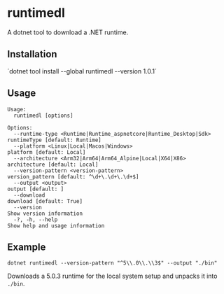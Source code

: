 # runtimedl

A dotnet tool to download a .NET runtime.

## Installation

´dotnet tool install --global runtimedl --version 1.0.1´

## Usage

```
Usage:
  runtimedl [options]

Options:
  --runtime-type <Runtime|Runtime_aspnetcore|Runtime_Desktop|Sdk>    runtimeType [default: Runtime]
  --platform <Linux|Local|Macos|Windows>                             platform [default: Local]
  --architecture <Arm32|Arm64|Arm64_Alpine|Local|X64|X86>            architecture [default: Local]
  --version-pattern <version-pattern>                                version_pattern [default: ^\d+\.\d+\.\d+$]
  --output <output>                                                  output [default: ]
  --download                                                         download [default: True]
  --version                                                          Show version information
  -?, -h, --help                                                     Show help and usage information
```

## Example

`dotnet runtimedl --version-pattern "^5\\.0\\.\\3$" --output "./bin"`

Downloads a 5.0.3 runtime for the local system setup and unpacks it into `./bin`.